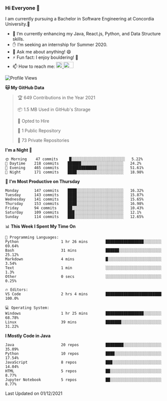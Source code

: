 ### Hi Everyone 👋
I am currently pursuing a Bachelor in Software Engineering at Concordia University.🏫

- 🌱 I’m currently enhancing my Java, React.js, Python, and Data Structure skills.
- ✋ I’m seeking an internship for Summer 2020.
- 💬 Ask me about anything! 😄
- ⚡ Fun fact: I enjoy bouldering! 🧗‍
- 📫 How to reach me: <a href="https://www.linkedin.com/in/siu-tong-ye/" target="_blank"> <img width="20px" width="32" src="https://cdn.jsdelivr.net/npm/simple-icons@v3/icons/linkedin.svg" /> </a> <a href="mailto:SiuTongYe@gmail.com" target="_blank"> <img height="20" width="32" src="https://cdn.jsdelivr.net/npm/simple-icons@v3/icons/gmail.svg" /> </a>

<!--START_SECTION:waka-->
![Profile Views](http://img.shields.io/badge/Profile%20Views-0-blue)

**🐱 My GitHub Data** 

> 🏆 649 Contributions in the Year 2021
 > 
> 📦 1.5 MB Used in GitHub's Storage 
 > 
> 💼 Opted to Hire
 > 
> 📜 1 Public Repository 
 > 
> 🔑 73 Private Repositories  
 > 
**I'm a Night 🦉** 

```text
🌞 Morning    47 commits     █░░░░░░░░░░░░░░░░░░░░░░░░   5.22% 
🌆 Daytime    218 commits    ██████░░░░░░░░░░░░░░░░░░░   24.2% 
🌃 Evening    465 commits    █████████████░░░░░░░░░░░░   51.61% 
🌙 Night      171 commits    ████░░░░░░░░░░░░░░░░░░░░░   18.98%

```
📅 **I'm Most Productive on Thursday** 

```text
Monday       147 commits    ████░░░░░░░░░░░░░░░░░░░░░   16.32% 
Tuesday      143 commits    ████░░░░░░░░░░░░░░░░░░░░░   15.87% 
Wednesday    141 commits    ████░░░░░░░░░░░░░░░░░░░░░   15.65% 
Thursday     153 commits    ████░░░░░░░░░░░░░░░░░░░░░   16.98% 
Friday       94 commits     ██░░░░░░░░░░░░░░░░░░░░░░░   10.43% 
Saturday     109 commits    ███░░░░░░░░░░░░░░░░░░░░░░   12.1% 
Sunday       114 commits    ███░░░░░░░░░░░░░░░░░░░░░░   12.65%

```


📊 **This Week I Spent My Time On** 

```text
💬 Programming Languages: 
Python                   1 hr 26 mins        █████████████████░░░░░░░░   69.64% 
Bash                     31 mins             ██████░░░░░░░░░░░░░░░░░░░   25.12% 
Markdown                 4 mins              █░░░░░░░░░░░░░░░░░░░░░░░░   3.54% 
Text                     1 min               ░░░░░░░░░░░░░░░░░░░░░░░░░   1.3% 
Other                    0 secs              ░░░░░░░░░░░░░░░░░░░░░░░░░   0.25%

🔥 Editors: 
VS Code                  2 hrs 4 mins        █████████████████████████   100.0%

💻 Operating System: 
Windows                  1 hr 25 mins        █████████████████░░░░░░░░   68.78% 
Linux                    39 mins             ███████░░░░░░░░░░░░░░░░░░   31.22%

```

**I Mostly Code in Java** 

```text
Java                     20 repos            ████████░░░░░░░░░░░░░░░░░   35.09% 
Python                   10 repos            ████░░░░░░░░░░░░░░░░░░░░░   17.54% 
JavaScript               8 repos             ███░░░░░░░░░░░░░░░░░░░░░░   14.04% 
HTML                     5 repos             ██░░░░░░░░░░░░░░░░░░░░░░░   8.77% 
Jupyter Notebook         5 repos             ██░░░░░░░░░░░░░░░░░░░░░░░   8.77%

```



 Last Updated on 01/12/2021
<!--END_SECTION:waka-->
